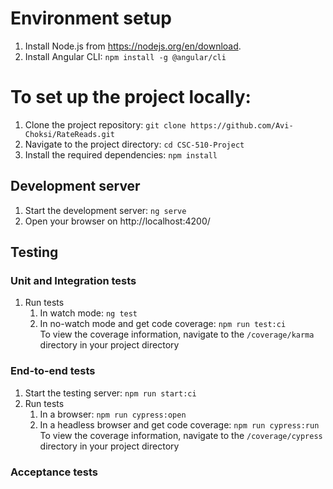 # Environment setup
1. Install Node.js from https://nodejs.org/en/download.
2. Install Angular CLI: `npm install -g @angular/cli`

# To set up the project locally:
1. Clone the project repository: `git clone https://github.com/Avi-Choksi/RateReads.git`
2. Navigate to the project directory: `cd CSC-510-Project`
3. Install the required dependencies: `npm install`

## Development server
1. Start the development server: `ng serve`
2. Open your browser on http://localhost:4200/

## Testing
### Unit and Integration tests
1. Run tests
    1. In watch mode: `ng test`
    2. In no-watch mode and get code coverage: `npm run test:ci` </br>
        To view the coverage information, navigate to the `/coverage/karma` directory in your project directory 

### End-to-end tests
1. Start the testing server: `npm run start:ci`
2. Run tests
    1. In a browser: `npm run cypress:open`
    2. In a headless browser and get code coverage: `npm run cypress:run` </br>
        To view the coverage information, navigate to the `/coverage/cypress` directory in your project directory 

### Acceptance tests
